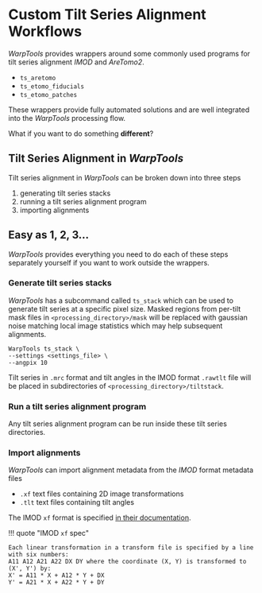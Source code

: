 # Custom Tilt Series Alignment Workflows

*WarpTools* provides wrappers around some commonly used programs for
tilt series alignment *IMOD* and *AreTomo2*.

- `ts_aretomo`
- `ts_etomo_fiducials`
- `ts_etomo_patches`

These wrappers provide fully automated solutions and are well integrated into the
*WarpTools* processing flow.

What if you want to do something **different**?

## Tilt Series Alignment in *WarpTools*

Tilt series alignment in *WarpTools* can be broken down into three steps

1. generating tilt series stacks
2. running a tilt series alignment program
3. importing alignments

## Easy as 1, 2, 3...

*WarpTools* provides everything you need to do each of these steps separately yourself
if you want to work outside the wrappers.

### Generate tilt series stacks

*WarpTools* has a subcommand called `ts_stack` which can be used to generate tilt series
at a specific pixel size.
Masked regions from per-tilt mask files in `<processing_directory>/mask` will be
replaced with gaussian noise matching local image statistics which may help subsequent
alignments.

```shell
WarpTools ts_stack \
--settings <settings_file> \
--angpix 10
```

Tilt series in `.mrc` format and tilt angles in the IMOD format
`.rawtlt` file will be placed in subdirectories of `<processing_directory>/tiltstack`.

### Run a tilt series alignment program

Any tilt series alignment program can be run inside these tilt series directories.

### Import alignments

*WarpTools* can import alignment metadata from the *IMOD* format metadata files

- `.xf` text files containing 2D image transformations
- `.tlt` text files containing tilt angles

The IMOD `xf` format is specified
[in their documentation](https://bio3d.colorado.edu/imod/doc/man/xfmodel.html#transforming_models).

!!! quote "IMOD `xf` spec"

    Each linear transformation in a transform file is specified by a line
    with six numbers:
    A11 A12 A21 A22 DX DY where the coordinate (X, Y) is transformed to
    (X', Y') by:
    X' = A11 * X + A12 * Y + DX
    Y' = A21 * X + A22 * Y + DY


